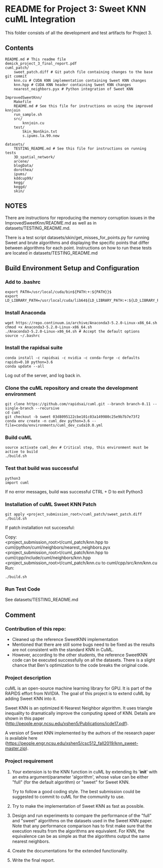 # README for Project 3: Sweet KNN cuML Integration
This folder consists of all the development and test artifacts for Project 3.
## Contents
    README.md # This readme file
    demick_project_3_final_report.pdf
    cuml_patch/
        sweet_patch.diff # Git patch file containing changes to the base git commit
        knn.cu # CUDA KNN implementation containing Sweet KNN changes
        knn.hpp # CUDA KNN header containing Sweet KNN changes
        nearest_neighbors.pyx # Python integration of Sweet KNN

    ImprovedSweetKnn/
        Makefile
        README.md # See this file for instructions on using the improved knnjoin
        run_sample.sh
        src/
            knnjoin.cu
        test/
            Skin_NonSkin.txt
            s.ipums.la.99.new

    datasets/
        TESTING_README.md # See this file for instructions on running tests
        3D_spatial_network/
        arcene/
        blogData/
        dorothea/
        ipums/
        kddcup99/
        kegg/
        keggd/
        skin/
        
## NOTES
There are instructions for reproducing the memory corruption issues in the ImprovedSweetKnn/README.md as well as in datasets/TESTING_README.md.

There is a test script datasets/skin/get_misses_for_points.py for running Sweet and brute algorithms and displaying the specific points that differ between algorithms for each point. Instructions on how to run these tests are located in datasets/TESTING_README.md

## Build Environment Setup and Configuration

### Add to .bashrc
	export PATH=/usr/local/cuda/bin${PATH:+:${PATH}}$
	export LD_LIBRARY_PATH=/usr/local/cuda/lib64${LD_LIBRARY_PATH:+:${LD_LIBRARY_PATH}}

### Install Anaconda
	wget https://repo.continuum.io/archive/Anaconda3-5.2.0-Linux-x86_64.sh
	chmod +x Anaconda3-5.2.0-Linux-x86_64.sh
	./Anaconda3-5.2.0-Linux-x86_64.sh # Accept the default options
	source ~/.bashrc

### Install the rapidsai suite
	conda install -c rapidsai -c nvidia -c conda-forge -c defaults rapids=0.10 python=3.6
	conda update --all

Log out of the server, and log back in.

### Clone the cuML repository and create the development environment
	git clone https://github.com/rapidsai/cuml.git --branch branch-0.11 --single-branch --recursive
	cd cuml
    git checkout -b sweet 03d8095122cbe101c03a149980c25e9b7b7e73f2
	conda env create -n cuml_dev python=3.6 --file=conda/environments/cuml_dev_cuda10.0.yml

### Build cuML
	source activate cuml_dev # Critical step, this environment must be active to build
    ./build.sh

### Test that build was successful
    python3
    import cuml
If no error messages, build was successful CTRL + D to exit Python3

### Installation of cuML Sweet KNN Patch
    git apply <project_submission_root>/cuml_patch/sweet_patch.diff
    ./build.sh

If patch installation not successful:

Copy:  
    <project_submission_root>t/cuml_patch/knn.hpp to cuml/python/cuml/neighbors/nearest_neighbors.pyx  
    <project_submission_root>t/cuml_patch/knn.hpp to cuml/cpp/include/cuml/neighbors/knn.hpp  
    <project_submission_root>t/cuml_patch/knn.cu to cuml/cpp/src/knn/knn.cu  
Run:  

    ./build.sh

### Run Test Code
See datasets/TESTING_README.md



## Comment

### Contribution of this repo: 
* Cleaned up the reference SweetKNN implementation
* Mentioned that there are still some bugs need to be fixed as the results are not consistent with the standard KNN in CuML.
* However, according to the other students, the reference SweetKNN code can be executed successfully on all the datasets. There is a slight chance that Ben's optimization to the code breaks the original code.

### Project description 
cuML is an open-source machine learning library for GPU. It is part of the RAPIDS effort from NVIDIA. The goal of this project is to extend cuML by adding Sweet KNN into it.

Sweet KNN is an optimized K-Nearest Neighbor algorithm. It uses triangle inequality to dramatically improve the computing speed of KNN. Details are shown in this paper (http://people.engr.ncsu.edu/xshen5/Publications/icde17.pdf).

A version of Sweet KNN implemented by the authors of the research paper is available here (https://people.engr.ncsu.edu/xshen5/csc512_fall2019/knn_sweet-master.zip).

### Project requirement 
1) Your extension is to the KNN function in cuML by extending its '__init__' with an extra argument/parameter 'algorithm', whose value can be either "full" (for the default algorithm) or "sweet" for Sweet KNN.

   Try to follow a good coding style. The best submission could be suggested to commit to cuML for the community to use.

2) Try to make the implementation of Sweet KNN as fast as possible.

3) Design and run experiments to compare the performance of the "full" and "sweet" algorithms on the datasets used in the Sweet KNN paper. Note that any performance comparison has to first make sure that the execution results from the algorithms are equivalent. For KNN, the equivalence can be as simple as that the algorithms output the same nearest neighbors.

4) Create the documentations for the extended functionality.

5) Write the final report.

 

